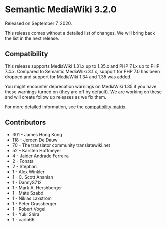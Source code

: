 # Semantic MediaWiki 3.2.0

Released on September 7, 2020.

This release comes without a detailed list of changes. We will bring back the list in the next release.

## Compatibility

This release supports MediaWiki 1.31.x up to 1.35.x and PHP 7.1.x up to PHP 7.4.x. Compared to Semantic MediaWiki 3.1.x,
support for PHP 7.0 has been dropped and support for MediaWiki 1.34 and 1.35 was added.

You might encounter deprecation warnings on MediaWiki 1.35 if you have these warnings turned on (they are off by default).
We are working on these and will create follow up releases as we fix them.

For more detailed information, see the [compatibility matrix](https://github.com/SemanticMediaWiki/SemanticMediaWiki/blob/master/docs/COMPATIBILITY.md).

## Contributors

- 301 - James Hong Kong
- 118 - Jeroen De Dauw
-  70 - The translator community translatewiki.net
-  52 - Karsten Hoffmeyer
-   4 - Jaider Andrade Ferreira
-   2 - Fonata
-   2 - Stephan
-   1 - Alex Winkler
-   1 - C. Scott Ananian
-   1 - DannyS712
-   1 - Mark A. Hershberger
-   1 - Máté Szabó
-   1 - Niklas Laxström
-   1 - Peter Grassberger
-   1 - Robert Vogel
-   1 - Yuki Shira
-   1 - carlo66
